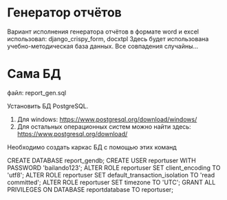 # Генератор отчётов 
Вариант исполнения генератора отчётов в формате word и excel
использовал: django_crispy_form, docxtpl
Здесь будет использована учебно-методическая база данных. Все совпадения случайны...

# Сама БД
файл: report_gen.sql

Установить БД PostgreSQL.
1. Для windows: https://www.postgresql.org/download/windows/
2. Для остальных операционных систем можно найти здесь: https://www.postgresql.org/download/

Необходимо создать каркас БД с помощью этих команд 

CREATE DATABASE report_gendb;
CREATE USER reportuser WITH PASSWORD 'bailando123';
ALTER ROLE reportuser SET client_encoding TO 'utf8';
ALTER ROLE reportuser SET default_transaction_isolation TO 'read committed';
ALTER ROLE reportuser SET timezone TO 'UTC';
GRANT ALL PRIVILEGES ON DATABASE reportdatabase TO reportuser;






